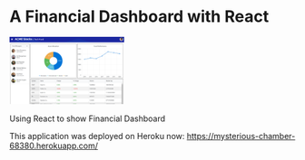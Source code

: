# A Financial Dashboard with React
<img src="img/page.png" width="40%" height="40%" alt = "where"> 

Using React to show Financial Dashboard

This application was deployed on Heroku now: https://mysterious-chamber-68380.herokuapp.com/
